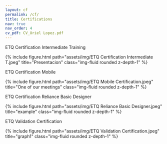 ```yaml
---
layout: cf
permalink: /cf/
title: Certifications
nav: true
nav_order: 4
cv_pdf: CV_Uriel Lopez.pdf
---
```


ETQ Certification Intermediate Training
<div class="row">
    <div class="col-sm mt-3 mt-md-0">
        {% include figure.html path="assets/img/ETQ Certification Intermediate T.jpeg" title="Presentacion" class="img-fluid rounded z-depth-1" %}
    </div>
</div>

ETQ Certification Mobile 
<div class="row">
    <div class="col-sm mt-3 mt-md-0">
        {% include figure.html path="assets/img/ETQ Mobile Certification.jpeg" title="One of our meetings" class="img-fluid rounded z-depth-1" %}
    </div>
</div>

ETQ Certification Reliance Basic Designer
<div class="row">
    <div class="col-sm mt-3 mt-md-0">
        {% include figure.html path="assets/img/ETQ Reliance Basic Designer.jpeg" title="example" class="img-fluid rounded z-depth-1" %}
    </div>
</div>

ETQ Validation Certification

<div class="row">
    <div class="col-sm mt-3 mt-md-0">
        {% include figure.html path="assets/img/ETQ Validation Certification.jpeg" title="graph1" class="img-fluid rounded z-depth-1" %}
    </div>
</div>

